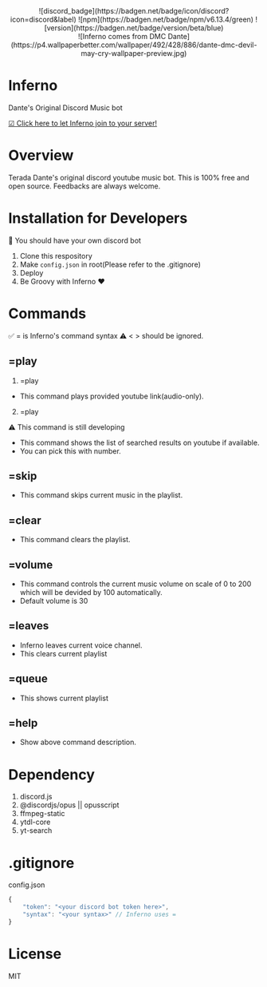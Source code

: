 <center>![discord_badge](https://badgen.net/badge/icon/discord?icon=discord&label)
![npm](https://badgen.net/badge/npm/v6.13.4/green)
![version](https://badgen.net/badge/version/beta/blue)
</center>

<center>![Inferno comes from DMC Dante](https://p4.wallpaperbetter.com/wallpaper/492/428/886/dante-dmc-devil-may-cry-wallpaper-preview.jpg)</center>

# Inferno
Dante's Original Discord Music bot

[☑ Click here to let Inferno join to your server!](https://discordapp.com/oauth2/authorize?&client_id=688762089485107241&scope=bot&permissions=8)

# Overview
Terada Dante's original discord youtube music bot. This is 100% free and open source. Feedbacks are always welcome.

# Installation for Developers
🔰 You should have your own discord bot
1. Clone this respository
2. Make `config.json` in root(Please refer to the .gitignore)
3. Deploy
4. Be Groovy with Inferno ❤

# Commands
✅ = is Inferno's command syntax
⚠ < > should be ignored.

## =play
1. =play <Youtube-link>
- This command plays provided youtube link(audio-only).

2. =play <word>
   
⚠ This command is still developing
- This command shows the list of searched results on youtube if available.
- You can pick this with number.

## =skip
- This command skips current music in the playlist.

## =clear
- This command clears the playlist.

## =volume
- This command controls the current music volume on scale of 0 to 200 which will be devided by 100 automatically.
- Default volume is 30

## =leaves
- Inferno leaves current voice channel.
- This clears current playlist

## =queue
- This shows current playlist

## =help
- Show above command description.

# Dependency
1. discord.js
2. @discordjs/opus || opusscript
3. ffmpeg-static
4. ytdl-core
5. yt-search

# .gitignore
config.json

~~~javascript
{
    "token": "<your discord bot token here>",
    "syntax": "<your syntax>" // Inferno uses =
}
~~~
# License 
MIT